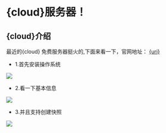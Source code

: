 # {cloud}服务器！

## {cloud}介绍
最近的{cloud} 免费服务器挺火的,下面来看一下，官网地址： [{uri}]({uri})

- 1.首先安装操作系统
 <img src="https://img-blog.csdnimg.cn/20190618145028512.png" />
 
- 2.看一下基本信息
 <img src="https://img-blog.csdnimg.cn/20190618145103314.png" />
 
- 3.并且支持创建快照
 <img src="https://img-blog.csdnimg.cn/20190618145121816.png" />

